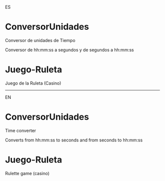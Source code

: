 ES
# ConversorUnidades

Conversor de unidades de Tiempo

Conversor de hh:mm:ss a segundos y de segundos a hh:mm:ss

# Juego-Ruleta

Juego de la Ruleta (Casino)

___________________________________________________________________
EN
# ConversorUnidades

Time converter

Converts from hh:mm:ss to seconds and from seconds to hh:mm:ss

# Juego-Ruleta

Rulette game (casino)
